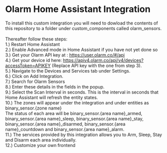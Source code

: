 # Olarm Home Assistant Integration
To install this custom integration you will need to dowload the contents of this repository to a folder under custom_components called olarm_sensors.<br />
<br />
Thereafter follow these steps:<br />
1.) Restart Home Assistant<br />
2.) Enable Advanced mode in Home Assistant if you have not yet done so<br />
3.) Get your Olarm API key at : https://user.olarm.co/#/api<br />
4.) Get your device id here: https://apiv4.olarm.co/api/v4/devices?accessToken=APIKEY (Replace API key with the one from step 3).<br />
5.) Navigate to the Devices and Services tab under Settings.<br />
6.) Click on Add Integration.<br />
7.) Search for Olarm Sensors<br />
8.) Enter these details in the fields in the popup.<br />
9.) Select the Scan Interval in seconds. This is the interval in seconds that Home Assistant will refresh the entity states.<br />
10.) The zones will appear under the integration and under entities as binary_sensor.{zone name}<br />The status of each area will be binary_sensor.{area name}_armed, binary_sensor.{area name}_sleep, binary_sensor.{area name}_stay, binary_sensor.{area name}_disarmed, binary_sensor.{area name}_countdown and binary_sensor.{area name}_alarm.</br>
11.) The services provided by this integration allows you to Arm, Sleep, Stay and Disarm each area individually.<br />
12.) Customize your own frontend<br />
